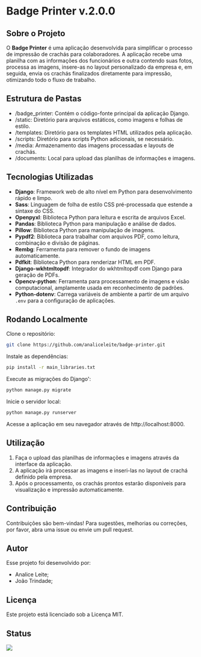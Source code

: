 <h1>Badge Printer v.2.0.0</h1>

## Sobre o Projeto

O **Badge Printer** é uma aplicação desenvolvida para simplificar o processo de impressão de crachás para colaboradores. A aplicação recebe uma planilha com as informações dos funcionários e outra contendo suas fotos, processa as imagens, insere-as no layout personalizado da empresa e, em seguida, envia os crachás finalizados diretamente para impressão, otimizando todo o fluxo de trabalho.

## Estrutura de Pastas

- /badge_printer: Contém o código-fonte principal da aplicação Django.
- /static: Diretório para arquivos estáticos, como imagens e folhas de estilo.
- /templates: Diretório para os templates HTML utilizados pela aplicação.
- /scripts: Diretório para scripts Python adicionais, se necessário.
- /media: Armazenamento das imagens processadas e layouts de crachás.
- /documents: Local para upload das planilhas de informações e imagens.

## Tecnologias Utilizadas

- **Django**: Framework web de alto nível em Python para desenvolvimento rápido e limpo.
- **Sass**: Linguagem de folha de estilo CSS pré-processada que estende a sintaxe do CSS.
- **Openpyxl**: Biblioteca Python para leitura e escrita de arquivos Excel.
- **Pandas**: Biblioteca Python para manipulação e análise de dados.
- **Pillow**: Biblioteca Python para manipulação de imagens.
- **Pypdf2**: Biblioteca para trabalhar com arquivos PDF, como leitura, combinação e divisão de páginas.
- **Rembg**: Ferramenta para remover o fundo de imagens automaticamente.
- **Pdfkit**: Biblioteca Python para renderizar HTML em PDF.
- **Django-wkhtmltopdf**: Integrador do wkhtmltopdf com Django para geração de PDFs.
- **Opencv-python**: Ferramenta para processamento de imagens e visão computacional, amplamente usada em reconhecimento de padrões.
- **Python-dotenv**: Carrega variáveis de ambiente a partir de um arquivo `.env` para a configuração de aplicações.

## Rodando Localmente

Clone o repositório:

```bash
git clone https://github.com/analiceleite/badge-printer.git
```

Instale as dependências:

```bash
pip install -r main_libraries.txt
```

Execute as migrações do Django':

```bash
python manage.py migrate
```

Inicie o servidor local:

```bash
python manage.py runserver
```

Acesse a aplicação em seu navegador através de http://localhost:8000.

## Utilização

1. Faça o upload das planilhas de informações e imagens através da interface da aplicação.
2. A aplicação irá processar as imagens e inseri-las no layout de crachá definido pela empresa.
3. Após o processamento, os crachás prontos estarão disponíveis para visualização e impressão automaticamente.

## Contribuição

Contribuições são bem-vindas! Para sugestões, melhorias ou correções, por favor, abra uma issue ou envie um pull request.

## Autor

Esse projeto foi desenvolvido por:

- Analice Leite;
- João Trindade;

## Licença

Este projeto está licenciado sob a Licença MIT.

## Status

<img src= "https://img.shields.io/badge/Status-Concluded-green"/>
